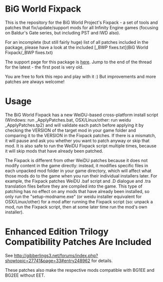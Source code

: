 # BiG World Fixpack

This is the repository for the BiG World Project's Fixpack - a set of tools and patches that fix/update/support mods for all Infinity Engine games (focusing on Baldur's Gate series, but including PST and IWD also).

For an incomplete (but still fairly huge) list of all patches included in the package, please have a look at the included [_BWP fixes.txt](BiG World Fixpack/_BWP fixes.txt)

The support page for this package is [here](http://www.shsforums.net/topic/56752-the-official-bwp-fixpack-thread/).  Jump to the end of the thread for the latest - the first post is very old.

You are free to fork this repo and play with it :) But improvements and more patches are always welcome!

# Usage

The BiG World Fixpack has a new WeiDU-based cross-platform install script (Windows: run _ApplyPatches.bat,  OSX/Linux/other:  run weidu _ApplyPatches.tp2) and will validate each patch before applying it by checking the VERSION of the target mod in your game folder and comparing it to the VERSION in the Fixpack patches.  If there is a mismatch, it will pause and ask you whether you want to patch anyway or skip that mod.  It is also safe to run the WeiDU Fixpack script multiple times, because it will skip mods that have already been patched.
 
The Fixpack is different from other WeiDU patches because it does not modify content in the game directly:  instead, it modifies specific files in each unpacked mod folder in your game directory, which will affect what those mods do to the game when you run their individual installers later.  For example, the Fixpack patches WeiDU .baf script and .D dialogue and .tra translation files before they are compiled into the game.  This type of patching has no effect on any mods that have already been installed, so only run the "setup-modname.exe" (or weidu installer equivalent for OSX/Linux/other) for a mod after running the Fixpack script (so:  unpack a mod, run the Fixpack script, then at some later time run the mod's own installer).

# Enhanced Edition Trilogy Compatibility Patches Are Included

See http://gibberlings3.net/forums/index.php?showtopic=27741&page=33#entry248962 for details.

These patches also make the respective mods compatible with BG1EE and BG2EE without EET.
